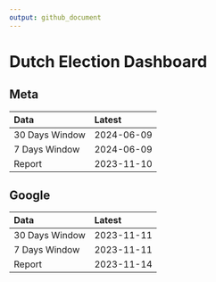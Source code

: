 ```yaml
---
output: github_document
---
```


# Dutch Election Dashboard



## Meta


|Data           |Latest     |
|:--------------|:----------|
|30 Days Window |2024-06-09 |
|7 Days Window  |2024-06-09 |
|Report         |2023-11-10 |

## Google


|Data           |Latest     |
|:--------------|:----------|
|30 Days Window |2023-11-11 |
|7 Days Window  |2023-11-11 |
|Report         |2023-11-14 |
